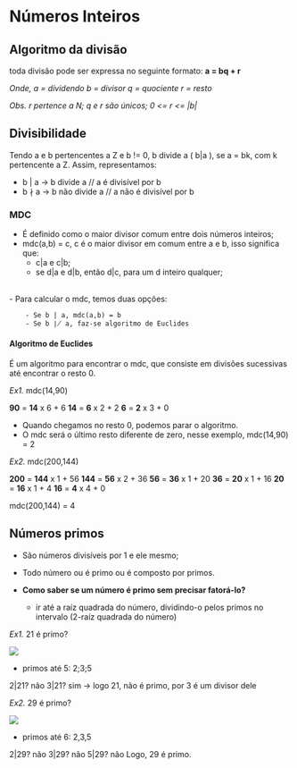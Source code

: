 # Números Inteiros

## Algoritmo da divisão
toda divisão pode ser expressa no seguinte formato:
    **a = bq + r** 

*Onde,
    a = dividendo
	b = divisor
	q = quociente
	r = resto*

*Obs. r pertence a N; q e r são únicos; 0 <= r <= |b|*

## Divisibilidade
Tendo a e b pertencentes a Z e b != 0, b divide a ( b|a ), se a = bk, com k pertencente a Z. Assim, representamos:

- b | a  → b divide a // a é divisível por b
- b ∤ a → b não divide a // a não é divisível por b

### MDC
- É definido como o maior divisor comum entre dois números inteiros;
- mdc(a,b) = c, c é o maior divisor em comum entre a e b, isso significa que:<br>
    - c|a e c|b;
    - se d|a e d|b, então d|c, para um d inteiro qualquer;
</br>
- Para calcular o mdc, temos duas opções:

```txt
    - Se b | a, mdc(a,b) = b
    - Se b ∤ a, faz-se algoritmo de Euclides
```

#### Algoritmo de Euclides
É um algoritmo para encontrar o mdc, que consiste em divisões sucessivas até encontrar o resto 0. 

*Ex1.* mdc(14,90)

**90** = **14** x 6 + 6 
**14** = **6** x 2 + 2
**6** = **2** x 3 + 0 

- Quando chegamos no resto 0, podemos parar o algoritmo.
- O mdc será o último resto diferente de zero, nesse exemplo, mdc(14,90) = 2

*Ex2.* mdc(200,144)

**200** = **144** x 1 + 56
**144** = **56** x 2 + 36
**56** = **36** x 1 + 20
**36** = **20** x 1 + 16
**20** = **16** x 1 + 4
**16** = **4** x 4 + 0 

mdc(200,144) = 4

## Números primos

- São números divisíveis por 1 e ele mesmo;
- Todo número ou é primo ou é composto por primos.

- **Como saber se um número é primo sem precisar fatorá-lo?**
	- ir até a raíz quadrada do número, dividindo-o pelos primos no intervalo (2-raíz quadrada do número)

*Ex1.* 21 é primo?
<p align="left"> 
  <img src="https://latex.codecogs.com/gif.download?4%3C%5Csqrt%7B21%7D%3C5">
</p>

- primos até 5: 2;3;5

2|21? não
3|21? sim → logo 21, não é primo, por 3 é um divisor dele

*Ex2.* 29 é primo?
<p align="left"> 
  <img src="https://latex.codecogs.com/gif.download?5%3C%5Csqrt%7B29%7D%3C6">
</p>

- primos até 6: 2,3,5

2|29? não
3|29? não
5|29? não
Logo, 29 é primo.
